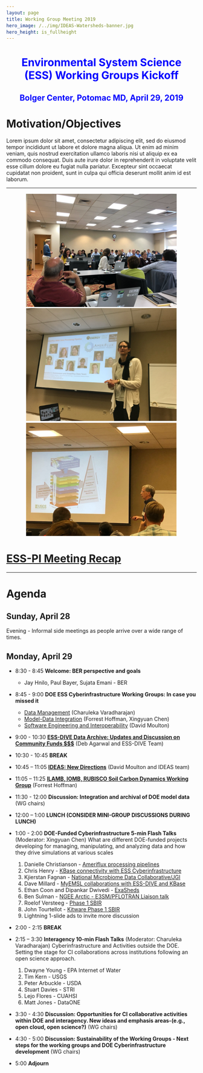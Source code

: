 ```yaml
---
layout: page
title: Working Group Meeting 2019
hero_image: /../img/IDEAS-Watersheds-banner.jpg
hero_height: is_fullheight
---
```


<h1 style="text-align:center;color:blue">Environmental System Science (ESS) Working Groups Kickoff</h1>

<h2 style="text-align:center;color:blue">Bolger Center, Potomac MD, April 29, 2019</h2>

# Motivation/Objectives
Lorem ipsum dolor sit amet, consectetur adipiscing elit, sed do eiusmod tempor incididunt ut labore et dolore magna aliqua. Ut enim ad minim veniam, quis nostrud exercitation ullamco laboris nisi ut aliquip ex ea commodo consequat. Duis aute irure dolor in reprehenderit in voluptate velit esse cillum dolore eu fugiat nulla pariatur. Excepteur sint occaecat cupidatat non proident, sunt in culpa qui officia deserunt mollit anim id est laborum.

***

<p align="center">
  <img width="400" src="/events/working_group_meeting_2019/images/CIWG-2019-room-view.png">
  <img width="400" src="/events/working_group_meeting_2019/images/CIWG-2019-ESS-DIVE-Danielle.png">
  <img width="400" src="/events/working_group_meeting_2019/images/CIWG-2019-USGS-Tim.png">
</p>


# [ESS-PI Meeting Recap](/events/working_group_meeting_2019/recap/CESD-CIWG_AnnualMeeting-recap_2019-v2.pdf)

***

# Agenda

## Sunday, April 28

Evening - Informal side meetings as people arrive over a wide range of times.

## Monday, April 29

- 8:30 - 8:45 **Welcome: BER perspective and goals**
  - Jay Hnilo, Paul Bayer, Sujata Emani - BER

- 8:45 - 9:00 **DOE ESS Cyberinfrastructure Working Groups: In case you missed it**
  - [Data Management](/events/working_group_meeting_2019/intro/CESD-CIWG_Data-Management_2019.pdf) (Charuleka Varadharajan)
  - [Model-Data Integration](/events/working_group_meeting_2019/intro/CESD-CIWG_Model-Data-Integration_2019.pdf) (Forrest Hoffman, Xingyuan Chen)
  - [Software Engineering and Interoperability](/events/working_group_meeting_2019/intro/CESD-CIWG_SE-Interoperability_2019.pdf) (David Moulton)

- 9:00 - 10:30 **[ESS-DIVE Data Archive: Updates and Discussion on Community Funds $$$](/events/working_group_meeting_2019/intro/2019_CI_Meeting_ESS-DIVE_Data_Repository_Updates.pdf)** (Deb Agarwal and ESS-DIVE Team)

- 10:30 - 10:45 **BREAK**

- 10:45 – 11:05 **[IDEAS: New Directions](/events/working_group_meeting_2019/intro/IDEAS-Watersheds-overview-v0.pdf)** (David Moulton and IDEAS team)

- 11:05 – 11:25 **[ILAMB, IOMB, RUBISCO Soil Carbon Dynamics Working Group](/events/working_group_meeting_2019/intro/Hoffman_ESS-Cyber-Infrastructure-ILAMB-IOMB-SoilC_20190429.pdf)** (Forrest Hoffman)

- 11:30 - 12:00 **Discussion: Integration and archival of DOE model data** (WG chairs)

- 12:00 – 1:00  **LUNCH (CONSIDER MINI-GROUP DISCUSSIONS DURING LUNCH)**

- 1:00 - 2:00 **DOE-Funded Cyberinfrastructure 5-min Flash Talks** (Moderator: Xingyuan Chen) What are different DOE-funded projects developing for managing, manipulating, and analyzing data and how they drive simulations at various scales
  1. Danielle Christianson - [Ameriflux processing pipelines](/events/working_group_meeting_2019/flash/1_Christianson_CIworkshop2019.pdf)
  2. Chris Henry - [KBase connectivity with ESS Cyberinfrastructure](/events/working_group_meeting_2019/flash/2_Henry-KBaseFlashSlides.pdf)
  3. Kjierstan Fagnan - [National Microbiome Data Collaborative/JGI](/events/working_group_meeting_2019/flash/3_Fagnan_ESSCI_NMDC_flash_talk.pdf)
  4. Dave Millard - [MyEMSL collaborations with ESS-DIVE and KBase](/events/working_group_meeting_2019/flash/4_Millard_EMSL_ESS-DIVE_collaboration_flash.pdf)
  5. Ethan Coon and Dipankar Dwivedi - [ExaSheds](/events/working_group_meeting_2019/flash/5_Coon_ExaSheds_talk_DC_April28_2019_Dipankar.pdf)
  6. Ben Sulman - [NGEE Arctic - E3SM/PFLOTRAN Liaison talk](/events/working_group_meeting_2019/flash/6_Sulman_E3SM-PFLOTRAN-Liaison_slides.pdf)
  7. Roelof Versteeg - [Phase 1 SBIR](/events/working_group_meeting_2019/flash/7_cybermeeting_versteeg_flashtalk.pdf)
  8. John Tourtellot - [Kitware Phase 1 SBIR](/events/working_group_meeting_2019/flash/8_Kitware-FromDataToModelsAndAnalytics.pdf)
  9. Lightning 1-slide ads to invite more discussion

- 2:00 - 2:15 **BREAK**

- 2:15 – 3:30 **Interagency 10-min Flash Talks**  (Moderator: Charuleka Varadharajan)
Cyberinfrastructure and Activities outside the DOE. Setting the stage for CI collaborations across institutions following an open science approach.
  1. Dwayne Young - EPA Internet of Water
  2. Tim Kern - USGS
  3. Peter Arbuckle - USDA
  4. Stuart Davies - STRI 
  5. Lejo Flores - CUAHSI 
  6. Matt Jones - DataONE

- 3:30 - 4:30 **Discussion: Opportunities for CI collaborative activities within DOE and interagency. New ideas and emphasis areas-(e.g., open cloud, open science?)** (WG chairs)

- 4:30 - 5:00 **Discussion: Sustainability of the Working Groups - Next steps for the working groups and DOE Cyberinfrastructure development** (WG chairs)

- 5:00 **Adjourn**


